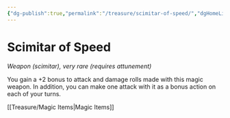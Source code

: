 ```yaml
---
{"dg-publish":true,"permalink":"/treasure/scimitar-of-speed/","dgHomeLink":false,"dgPassFrontmatter":true}
---
```



# Scimitar of Speed

*Weapon (scimitar), very rare (requires attunement)*

You gain a +2 bonus to attack and damage rolls made with this magic weapon. In addition, you can make one attack with it as a bonus action on each of your turns.


[[Treasure/Magic Items|Magic Items]]